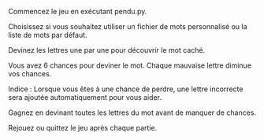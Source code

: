 Commencez le jeu en exécutant pendu.py.

Choisissez si vous souhaitez utiliser un fichier de mots personnalisé ou la liste de mots par défaut.

Devinez les lettres une par une pour découvrir le mot caché.

Vous avez 6 chances pour deviner le mot. Chaque mauvaise lettre diminue vos chances.

Indice : Lorsque vous êtes à une chance de perdre, une lettre incorrecte sera ajoutée automatiquement pour vous aider.

Gagnez en devinant toutes les lettres du mot avant de manquer de chances.

Rejouez ou quittez le jeu après chaque partie.
